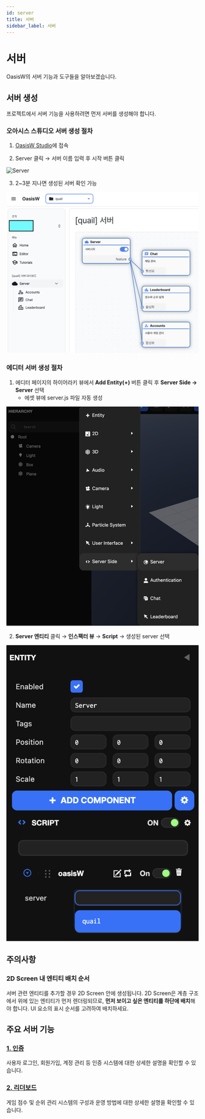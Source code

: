 ```yaml
---
id: server
title: 서버
sidebar_label: 서버
---
```


# 서버

OasisW의 서버 기능과 도구들을 알아보겠습니다.

## 서버 생성

프로젝트에서 서버 기능을 사용하려면 먼저 서버를 생성해야 합니다. 

### 오아시스 스튜디오 서버 생성 절차

1. [OasisW Studio](https://oasisserver.link/)에 접속 

2. Server 클릭 → 서버 이름 입력 후 시작 버튼 클릭

![Server](/img/usage-guide/9_4.png)

3. 2~3분 지나면 생성된 서버 확인 가능

![Server](/img/usage-guide/9_server.png)

### 에디터 서버 생성 절차

1. 에디터 페이지의 하이어라키 뷰에서 **Add Entity(+)** 버튼 클릭 후 **Server Side → Server** 선택
    - 에셋 뷰에 server.js 파일 자동 생성

![Server](/img/usage-guide/9_1_server.png)

2. **Server 엔티티** 클릭 → **인스팩터 뷰** → **Script** → 생성된 server 선택 

![Server](/img/usage-guide/9_2_server.png)

## 주의사항

### 2D Screen 내 엔티티 배치 순서
서버 관련 엔티티를 추가할 경우 2D Screen 안에 생성됩니다. 2D Screen은 계층 구조에서 위에 있는 엔티티가 먼저 렌더링되므로, **먼저 보이고 싶은 엔티티를 하단에 배치**해야 합니다. UI 요소의 표시 순서를 고려하여 배치하세요.

## 주요 서버 기능

### [1. 인증](./authentication)
사용자 로그인, 회원가입, 계정 관리 등 인증 시스템에 대한 상세한 설명을 확인할 수 있습니다.

<!-- ### [2. 채팅](./chat)
실시간 멀티플레이어 채팅 시스템의 설정과 사용 방법에 대한 상세한 가이드입니다. -->

### [2. 리더보드](./leaderboard)
게임 점수 및 순위 관리 시스템의 구성과 운영 방법에 대한 상세한 설명을 확인할 수 있습니다.

